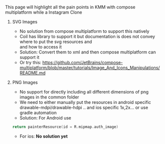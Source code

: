 This page will highlight all the pain points in KMM with compose multiplatform 
while a Instagram Clone

1. SVG Images
   - No solution from compose multiplatform to support this natively
   - Coil has library to support it but documentation is does not convey where to put the svg resources and  
   and how to access it
   - Solution: Convert them to xml and then compose multiplatform can support it
   - Or try this: https://github.com/JetBrains/compose-multiplatform/blob/master/tutorials/Image_And_Icons_Manipulations/README.md
   
2. PNG Images
   - No support for directly including all different dimensions of png images
   in the common folder
   - We need to either manually put the resources in android specific drawable-mdpi/drawable-hdpi .. 
   and ios specific 1x,2x... or use gradle automation
   - Solution: For Android use
   ```kotlin
   return painterResource(id = R.mipmap.auth_image)
   ```
   - For ios: **No solution yet**